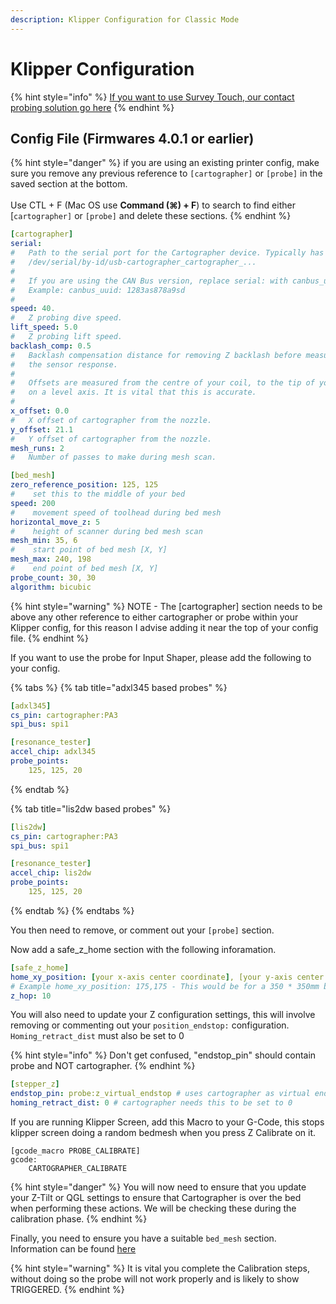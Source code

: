```yaml
---
description: Klipper Configuration for Classic Mode
---
```


# Klipper Configuration

{% hint style="info" %}
[If you want to use Survey Touch, our contact probing solution go here](../../installation-and-setup/installation/klipper-configuation.md)
{% endhint %}

## Config File (Firmwares 4.0.1 or earlier)

{% hint style="danger" %}
if you are using an existing printer config, make sure you remove any previous reference to `[cartographer]` or `[probe]` in the saved section at the bottom. \
\
Use CTL + F (Mac OS use **Command (⌘) + F**) to search to find either \[`cartographer]` or `[probe]` and delete these sections.
{% endhint %}

```yaml
[cartographer]
serial:
#   Path to the serial port for the Cartographer device. Typically has the form
#   /dev/serial/by-id/usb-cartographer_cartographer_...
#   
#   If you are using the CAN Bus version, replace serial: with canbus_uuid: and add the UUID.
#   Example: canbus_uuid: 1283as878a9sd
#
speed: 40.
#   Z probing dive speed.
lift_speed: 5.0
#   Z probing lift speed.
backlash_comp: 0.5
#   Backlash compensation distance for removing Z backlash before measuring
#   the sensor response.
# 
#   Offsets are measured from the centre of your coil, to the tip of your nozzle 
#   on a level axis. It is vital that this is accurate. 
#
x_offset: 0.0
#   X offset of cartographer from the nozzle.
y_offset: 21.1
#   Y offset of cartographer from the nozzle.
mesh_runs: 2
#   Number of passes to make during mesh scan.

[bed_mesh]
zero_reference_position: 125, 125    
#    set this to the middle of your bed
speed: 200
#    movement speed of toolhead during bed mesh
horizontal_move_z: 5
#    height of scanner during bed mesh scan
mesh_min: 35, 6
#    start point of bed mesh [X, Y]
mesh_max: 240, 198
#    end point of bed mesh [X, Y]
probe_count: 30, 30
algorithm: bicubic
```

{% hint style="warning" %}
NOTE - The \[cartographer] section needs to be above any other reference to either cartographer or probe within your Klipper config, for this reason I advise adding it near the top of your config file.&#x20;
{% endhint %}

If you want to use the probe for Input Shaper, please add the following to your config.

{% tabs %}
{% tab title="adxl345 based probes" %}
```yaml
[adxl345]
cs_pin: cartographer:PA3
spi_bus: spi1

[resonance_tester]
accel_chip: adxl345
probe_points:
    125, 125, 20
```
{% endtab %}

{% tab title="lis2dw based probes" %}
```yaml
[lis2dw]
cs_pin: cartographer:PA3
spi_bus: spi1

[resonance_tester]
accel_chip: lis2dw
probe_points:
    125, 125, 20
```
{% endtab %}
{% endtabs %}

You then need to remove, or comment out your `[probe]` section.

Now add a safe\_z\_home section with the following inforamation.

```yaml
[safe_z_home]
home_xy_position: [your x-axis center coordinate], [your y-axis center coordinate]
# Example home_xy_position: 175,175 - This would be for a 350 * 350mm bed. 
z_hop: 10
```

You will also need to update your Z configuration settings, this will involve removing or commenting out your `position_endstop:` configuration. `Homing_retract_dist`  must also be set to 0

{% hint style="info" %}
Don't get confused, "endstop\_pin" should contain probe and NOT cartographer.
{% endhint %}

```yaml
[stepper_z]
endstop_pin: probe:z_virtual_endstop # uses cartographer as virtual endstop
homing_retract_dist: 0 # cartographer needs this to be set to 0
```

If you are running Klipper Screen, add this Macro to your G-Code, this stops klipper screen doing a random bedmesh when you press Z Calibrate on it. &#x20;

```gcode
[gcode_macro PROBE_CALIBRATE]
gcode:
    CARTOGRAPHER_CALIBRATE
```

{% hint style="danger" %}
You will now need to ensure that you update your Z-Tilt or QGL settings to ensure that Cartographer is over the bed when performing these actions.  We will be checking these during the calibration phase.&#x20;
{% endhint %}

Finally, you need to ensure you have a suitable `bed_mesh` section. Information can be found [here](https://www.klipper3d.org/Bed_Mesh.html)

{% hint style="warning" %}
It is vital you complete the Calibration steps, without doing so the probe will not work properly and is likely to show TRIGGERED.&#x20;
{% endhint %}



